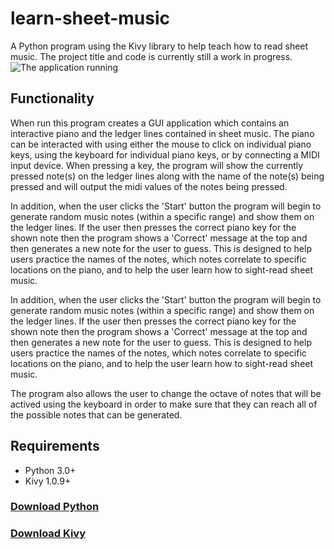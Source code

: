 # learn-sheet-music
 A Python program using the Kivy library to help teach how to read sheet music. The project title and code is currently still a work in progress.
 ![The application running](https://i.ibb.co/L1CBhv7/image.png)
## Functionality
When run this program creates a GUI application which contains an interactive piano and the ledger lines contained in sheet music. The piano can be interacted with using either the mouse to click on individual piano keys, using the keyboard for individual piano keys, or by connecting a MIDI input device. When pressing a key, the program will show the currently pressed note(s) on the ledger lines along with the name of the note(s) being pressed and will output the midi values of the notes being pressed. 

In addition, when the user clicks the 'Start' button the program will begin to generate random music notes (within a specific range) and show them on the ledger lines. If the user then presses the correct piano key for the shown note then the program shows a 'Correct' message at the top and then generates a new note for the user to guess. This is designed to help users practice the names of the notes, which notes correlate to specific locations on the piano, and to help the user learn how to sight-read sheet music. 


In addition, when the user clicks the 'Start' button the program will begin to generate random music notes (within a specific range) and show them on the ledger lines. If the user then presses the correct piano key for the shown note then the program shows a 'Correct' message at the top and then generates a new note for the user to guess. This is designed to help users practice the names of the notes, which notes correlate to specific locations on the piano, and to help the user learn how to sight-read sheet music. 

The program also allows the user to change the octave of notes that will be actived using the keyboard in order to make sure that they can reach all of the possible notes that can be generated.

## Requirements
- Python 3.0+
- Kivy 1.0.9+ 

### [Download Python](https://www.python.org/downloads/)
### [Download Kivy](https://kivy.org/doc/stable/gettingstarted/installation.html#installation-canonical)
